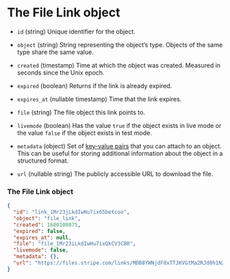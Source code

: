  # The File Link object

- `id` (string)
  Unique identifier for the object.

- `object` (string)
  String representing the object’s type. Objects of the same type share the same value.

- `created` (timestamp)
  Time at which the object was created. Measured in seconds since the Unix epoch.

- `expired` (boolean)
  Returns if the link is already expired.

- `expires_at` (nullable timestamp)
  Time that the link expires.

- `file` (string)
  The file object this link points to.

- `livemode` (boolean)
  Has the value `true` if the object exists in live mode or the value `false` if the object exists in test mode.

- `metadata` (object)
  Set of [key-value pairs](https://docs.stripe.com/docs/api/metadata.md) that you can attach to an object. This can be useful for storing additional information about the object in a structured format.

- `url` (nullable string)
  The publicly accessible URL to download the file.

### The File Link object

```json
{
  "id": "link_1Mr23jLkdIwHu7ix65betcoo",
  "object": "file_link",
  "created": 1680108075,
  "expired": false,
  "expires_at": null,
  "file": "file_1Mr23iLkdIwHu7ixQkCV3CBR",
  "livemode": false,
  "metadata": {},
  "url": "https://files.stripe.com/links/MDB8YWNjdF8xTTJKVGtMa2RJd0h1N2l4fGZsX3Rlc3RfaXVoY2hrUnJPMzlBR3dPb01XMmFkSTVq00yUPLFf3h"
}
```